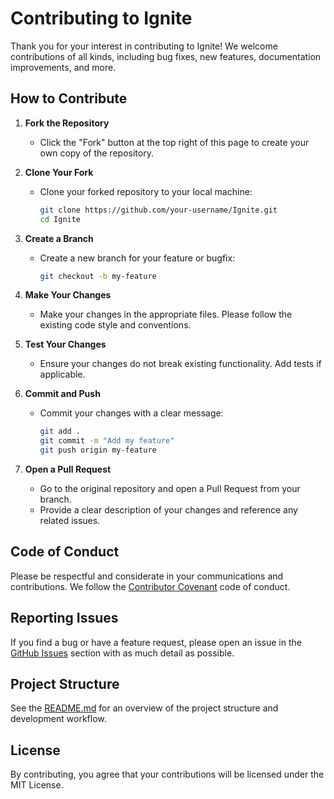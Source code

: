 # Contributing to Ignite

Thank you for your interest in contributing to Ignite! We welcome contributions of all kinds, including bug fixes, new features, documentation improvements, and more.

## How to Contribute

1. **Fork the Repository**
   - Click the "Fork" button at the top right of this page to create your own copy of the repository.

2. **Clone Your Fork**
   - Clone your forked repository to your local machine:
     ```bash
     git clone https://github.com/your-username/Ignite.git
     cd Ignite
     ```

3. **Create a Branch**
   - Create a new branch for your feature or bugfix:
     ```bash
     git checkout -b my-feature
     ```

4. **Make Your Changes**
   - Make your changes in the appropriate files. Please follow the existing code style and conventions.

5. **Test Your Changes**
   - Ensure your changes do not break existing functionality. Add tests if applicable.

6. **Commit and Push**
   - Commit your changes with a clear message:
     ```bash
     git add .
     git commit -m "Add my feature"
     git push origin my-feature
     ```

7. **Open a Pull Request**
   - Go to the original repository and open a Pull Request from your branch.
   - Provide a clear description of your changes and reference any related issues.

## Code of Conduct

Please be respectful and considerate in your communications and contributions. We follow the [Contributor Covenant](https://www.contributor-covenant.org/) code of conduct.

## Reporting Issues

If you find a bug or have a feature request, please open an issue in the [GitHub Issues](../../issues) section with as much detail as possible.

## Project Structure

See the [README.md](README.md) for an overview of the project structure and development workflow.

## License

By contributing, you agree that your contributions will be licensed under the MIT License. 